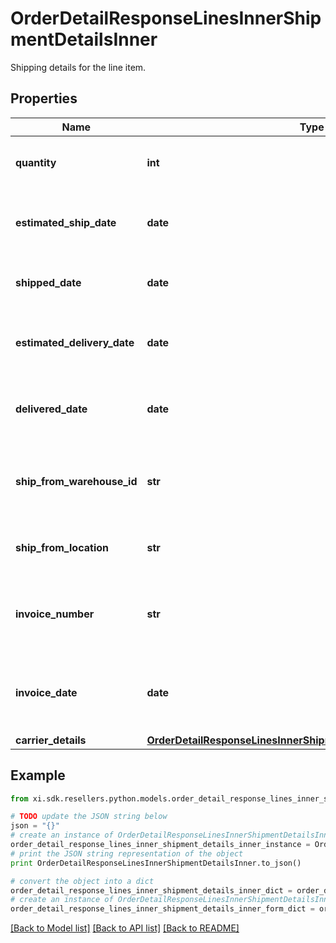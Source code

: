 # OrderDetailResponseLinesInnerShipmentDetailsInner

Shipping details for the line item.

## Properties

Name | Type | Description | Notes
------------ | ------------- | ------------- | -------------
**quantity** | **int** | The quantity shipped of the line item. | [optional] 
**estimated_ship_date** | **date** | The estimated ship date for the line item. | [optional] 
**shipped_date** | **date** | The date the line item was shipped. | [optional] 
**estimated_delivery_date** | **date** | The date the line item is expected to be delivered. | [optional] 
**delivered_date** | **date** | The actual date of delivery of the line item. | [optional] 
**ship_from_warehouse_id** | **str** | The ID of the warehouse the product will ship from. | [optional] 
**ship_from_location** | **str** | The city and state the line item ships from. | [optional] 
**invoice_number** | **str** | The Ingram Micro invoice number for the line item. | [optional] 
**invoice_date** | **date** | The date the IngramMicro invoice was created for the line item. | [optional] 
**carrier_details** | [**OrderDetailResponseLinesInnerShipmentDetailsInnerCarrierDetails**](OrderDetailResponseLinesInnerShipmentDetailsInnerCarrierDetails.md) |  | [optional] 

## Example

```python
from xi.sdk.resellers.python.models.order_detail_response_lines_inner_shipment_details_inner import OrderDetailResponseLinesInnerShipmentDetailsInner

# TODO update the JSON string below
json = "{}"
# create an instance of OrderDetailResponseLinesInnerShipmentDetailsInner from a JSON string
order_detail_response_lines_inner_shipment_details_inner_instance = OrderDetailResponseLinesInnerShipmentDetailsInner.from_json(json)
# print the JSON string representation of the object
print OrderDetailResponseLinesInnerShipmentDetailsInner.to_json()

# convert the object into a dict
order_detail_response_lines_inner_shipment_details_inner_dict = order_detail_response_lines_inner_shipment_details_inner_instance.to_dict()
# create an instance of OrderDetailResponseLinesInnerShipmentDetailsInner from a dict
order_detail_response_lines_inner_shipment_details_inner_form_dict = order_detail_response_lines_inner_shipment_details_inner.from_dict(order_detail_response_lines_inner_shipment_details_inner_dict)
```
[[Back to Model list]](../README.md#documentation-for-models) [[Back to API list]](../README.md#documentation-for-api-endpoints) [[Back to README]](../README.md)


